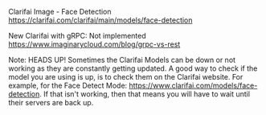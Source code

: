 Clarifai Image - Face Detection
https://clarifai.com/clarifai/main/models/face-detection

New Clarifai with gRPC: Not implemented
https://www.imaginarycloud.com/blog/grpc-vs-rest

Note:
HEADS UP! Sometimes the Clarifai Models can be down or not working as they are constantly getting updated. A good way to check if the model you are using is up, is to check them on the Clarifai website. For example, for the Face Detect Mode: https://www.clarifai.com/models/face-detection. If that isn't working, then that means you will have to wait until their servers are back up.
